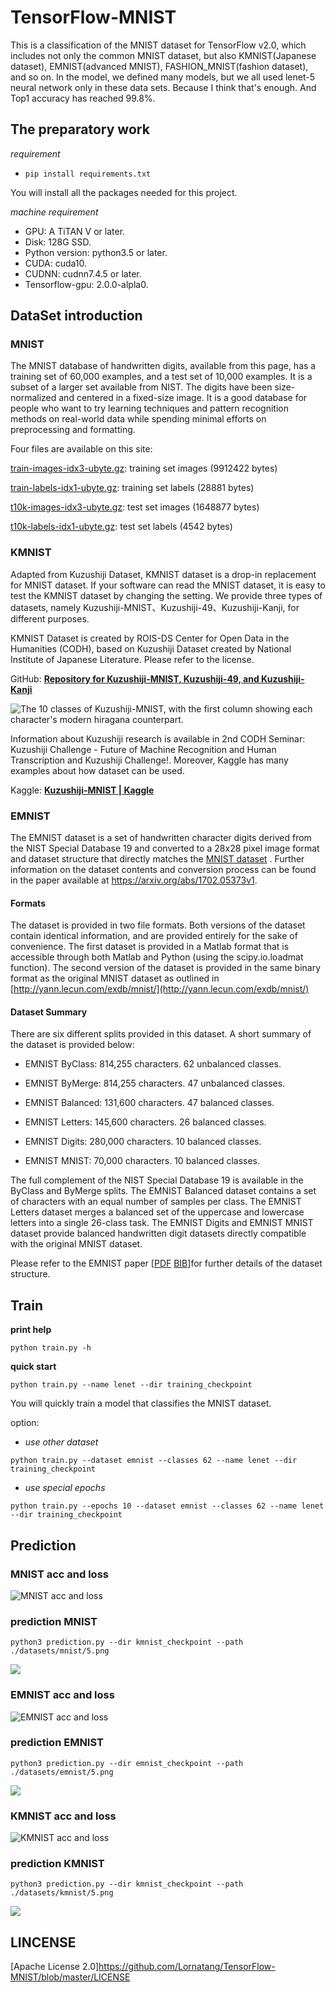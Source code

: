 # TensorFlow-MNIST

This is a classification of the MNIST dataset for TensorFlow v2.0, 
which includes not only the common MNIST dataset, 
but also KMNIST(Japanese dataset), EMNIST(advanced MNIST), 
FASHION_MNIST(fashion dataset), and so on. 
In the model, we defined many models, 
but we all used lenet-5 neural network only in these data sets. 
Because I think that's enough. And Top1 accuracy has reached 99.8%.

## The preparatory work

*requirement*
- `pip install requirements.txt`

You will install all the packages needed for this project.

*machine requirement*
- GPU: A TiTAN V or later.
- Disk: 128G SSD.
- Python version: python3.5 or later.
- CUDA: cuda10.
- CUDNN: cudnn7.4.5 or later.
- Tensorflow-gpu: 2.0.0-alpla0.

## DataSet introduction

### MNIST

The MNIST database of handwritten digits, available from this page, has a training set of 60,000 examples, and a test set of 10,000 examples. 
It is a subset of a larger set available from NIST. The digits have been size-normalized and centered in a fixed-size image.
It is a good database for people who want to try learning techniques and pattern recognition methods on real-world data while spending minimal efforts on preprocessing and formatting.

Four files are available on this site:

[train-images-idx3-ubyte.gz](http://yann.lecun.com/exdb/mnist/train-images-idx3-ubyte.gz):  training set images (9912422 bytes) 

[train-labels-idx1-ubyte.gz](http://yann.lecun.com/exdb/mnist/train-labels-idx1-ubyte.gz):  training set labels (28881 bytes) 

[t10k-images-idx3-ubyte.gz](http://yann.lecun.com/exdb/mnist/t10k-labels-idx3-ubyte.gz):   test set images (1648877 bytes) 

[t10k-labels-idx1-ubyte.gz](http://yann.lecun.com/exdb/mnist/t10k-labels-idx1-ubyte.gz):   test set labels (4542 bytes)

### KMNIST

Adapted from Kuzushiji Dataset, KMNIST dataset is a drop-in replacement for MNIST dataset. If your software can read the MNIST dataset, it is easy to test the KMNIST dataset by changing the setting. We provide three types of datasets, namely Kuzushiji-MNIST、Kuzushiji-49、Kuzushiji-Kanji, for different purposes.

KMNIST Dataset is created by ROIS-DS Center for Open Data in the Humanities (CODH), based on Kuzushiji Dataset created by National Institute of Japanese Literature. Please refer to the license.

GitHub: **[Repository for Kuzushiji-MNIST, Kuzushiji-49, and Kuzushiji-Kanji](https://github.com/rois-codh/kmnist)**

![The 10 classes of Kuzushiji-MNIST, with the first column showing each character's modern hiragana counterpart.](http://codh.rois.ac.jp/img/kmnist.png)

Information about Kuzushiji research is available in 2nd CODH Seminar: Kuzushiji Challenge - Future of Machine Recognition and Human Transcription and Kuzushiji Challenge!. Moreover, Kaggle has many examples about how dataset can be used.

Kaggle: **[Kuzushiji-MNIST | Kaggle](https://www.kaggle.com/anokas/kuzushiji/)**

### EMNIST

The EMNIST dataset is a set of handwritten character digits derived from the NIST Special Database 19  and converted to a 28x28 pixel image format and dataset structure that directly matches the [MNIST dataset](http://yann.lecun.com/exdb/mnist/) . Further information on the dataset contents and conversion process can be found in the paper available at https://arxiv.org/abs/1702.05373v1.

#### Formats
The dataset is provided in two file formats. Both versions of the dataset contain identical information, and are provided entirely for the sake of convenience. The first dataset is provided in a Matlab format that is accessible through both Matlab and Python (using the scipy.io.loadmat function). The second version of the dataset is provided in the same binary format as the original MNIST dataset as outlined in [http://yann.lecun.com/exdb/mnist/](http://yann.lecun.com/exdb/mnist/)

#### Dataset Summary
There are six different splits provided in this dataset. A short summary of the dataset is provided below:

- EMNIST ByClass: 814,255 characters. 62 unbalanced classes.

- EMNIST ByMerge: 814,255 characters. 47 unbalanced classes.

- EMNIST Balanced:  131,600 characters. 47 balanced classes.

- EMNIST Letters: 145,600 characters. 26 balanced classes.

- EMNIST Digits: 280,000 characters. 10 balanced classes.

- EMNIST MNIST: 70,000 characters. 10 balanced classes.

The full complement of the NIST Special Database 19 is available in the ByClass and ByMerge splits. The EMNIST Balanced dataset contains a set of characters with an equal number of samples per class. The EMNIST Letters dataset merges a balanced set of the uppercase and lowercase letters into a single 26-class task. The EMNIST Digits and EMNIST MNIST dataset provide balanced handwritten digit datasets directly compatible with the original MNIST dataset.

Please refer to the EMNIST paper [[PDF](http://cn.arxiv.org/pdf/1702.05373v1.pdf) [BIB](http://biometrics.nist.gov/cs_links/EMNIST/emnist.bib)]for further details of the dataset structure.

## Train
**print help**

`python train.py -h`

**quick start**

`python train.py --name lenet --dir training_checkpoint`

You will quickly train a model that classifies the MNIST dataset.

option: 
- *use other dataset*

`python train.py --dataset emnist --classes 62 --name lenet --dir training_checkpoint`

- *use special epochs*

`python train.py --epochs 10 --dataset emnist --classes 62 --name lenet --dir training_checkpoint`

## Prediction

### MNIST acc and loss

![MNIST acc and loss](https://github.com/Lornatang/TensorFlow-MNIST/blob/master/img/mnist_acc_loss.png)

### prediction MNIST

`python3 prediction.py --dir kmnist_checkpoint --path ./datasets/mnist/5.png`

![](https://github.com/Lornatang/TensorFlow-MNIST/blob/master/img/pred_mnist.png)

### EMNIST acc and loss

![EMNIST acc and loss](https://github.com/Lornatang/TensorFlow-MNIST/blob/master/img/emnist_acc_loss.png)

### prediction EMNIST

`python3 prediction.py --dir emnist_checkpoint --path ./datasets/emnist/5.png`

![](https://github.com/Lornatang/TensorFlow-MNIST/blob/master/img/pred_emnist.png)

### KMNIST acc and loss

![KMNIST acc and loss](https://github.com/Lornatang/TensorFlow-MNIST/blob/master/img/kmnist_acc_loss.png)

### prediction KMNIST

`python3 prediction.py --dir kmnist_checkpoint --path ./datasets/kmnist/5.png`

![](https://github.com/Lornatang/TensorFlow-MNIST/blob/master/img/pred_kmnist.png)

## LINCENSE
[Apache License 2.0]https://github.com/Lornatang/TensorFlow-MNIST/blob/master/LICENSE

